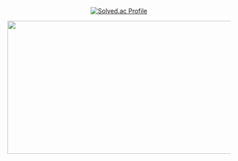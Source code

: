 <div align=center>
<!--
# Hi Hello ! I'm Yutae.👋 
<br>
-->

<!-- [![Hits](https://hits.seeyoufarm.com/api/count/incr/badge.svg?url=https%3A%2F%2Fgithub.com%2Fy00913&count_bg=%23806C88&title_bg=%23555555&icon=&icon_color=%23E7E7E7&title=Hits&edge_flat=false)](https://hits.seeyoufarm.com)
-->
<!--
**y00913/y00913** is a ✨ _special_ ✨ repository because its `README.md` (this file) appears on your GitHub profile.

Here are some ideas to get you started:

- 🔭 I’m currently working on ...
- 🌱 I’m currently learning ...
- 👯 I’m looking to collaborate on ...
- 🤔 I’m looking for help with ...
- 💬 Ask me about ...
- 📫 How to reach me: ...
- 😄 Pronouns: ...
- ⚡ Fun fact: ...
-->

<!-- ![Anurag's GitHub stats](https://github-readme-stats.vercel.app/api?username=y00913&show_icons=true&theme=dracula) -->
[![Solved.ac Profile](http://mazassumnida.wtf/api/v2/generate_badge?boj=ayt0913)](https://solved.ac/ayt0913)
<!-- ![trophy](https://github-profile-trophy.vercel.app/?username=y00913&row=1&margin-h=15&theme=dracula) -->

<!-- <a href="https://github.com/devxb/gitanimals">
  <img
    src="https://render.gitanimals.org/lines/y00913?pet-id=643664451863589436"
    width="600"
    height="120"
  />
</a> -->

<a href="https://github.com/devxb/gitanimals">
  <img
    src="https://render.gitanimals.org/farms/y00913"
    width="600"
    height="300"
  />
</a>

</div>
